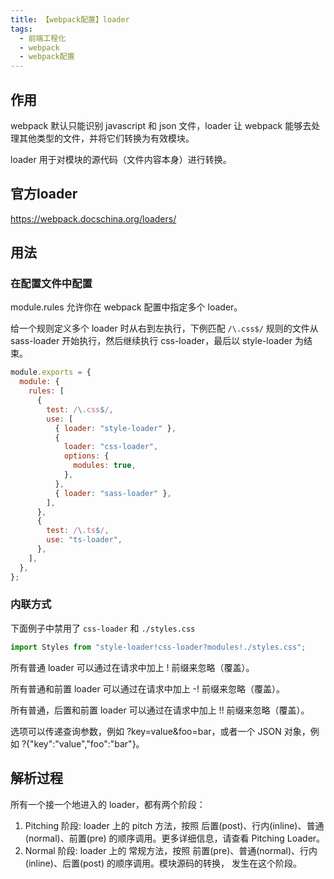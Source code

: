 ```yaml
---
title: 【webpack配置】loader
tags:
  - 前端工程化
  - webpack
  - webpack配置
---
```


## 作用

webpack 默认只能识别 javascript 和 json 文件，loader 让 webpack 能够去处理其他类型的文件，并将它们转换为有效模块。

loader 用于对模块的源代码（文件内容本身）进行转换。

## 官方loader
https://webpack.docschina.org/loaders/


## 用法

### 在配置文件中配置

module.rules 允许你在 webpack 配置中指定多个 loader。

给一个规则定义多个 loader 时从右到左执行，下例匹配 `/\.css$/` 规则的文件从 sass-loader 开始执行，然后继续执行 css-loader，最后以 style-loader 为结束。

```js
module.exports = {
  module: {
    rules: [
      {
        test: /\.css$/,
        use: [
          { loader: "style-loader" },
          {
            loader: "css-loader",
            options: {
              modules: true,
            },
          },
          { loader: "sass-loader" },
        ],
      },
      {
        test: /\.ts$/,
        use: "ts-loader",
      },
    ],
  },
};
```

### 内联方式

下面例子中禁用了 `css-loader` 和 `./styles.css`

```js
import Styles from "style-loader!css-loader?modules!./styles.css";
```

所有普通 loader 可以通过在请求中加上 ! 前缀来忽略（覆盖）。

所有普通和前置 loader 可以通过在请求中加上 -! 前缀来忽略（覆盖）。

所有普通，后置和前置 loader 可以通过在请求中加上 !! 前缀来忽略（覆盖）。


选项可以传递查询参数，例如 ?key=value&foo=bar，或者一个 JSON 对象，例如 ?{"key":"value","foo":"bar"}。

## 解析过程

所有一个接一个地进入的 loader，都有两个阶段：

1. Pitching 阶段: loader 上的 pitch 方法，按照 后置(post)、行内(inline)、普通(normal)、前置(pre) 的顺序调用。更多详细信息，请查看 Pitching Loader。
2. Normal 阶段: loader 上的 常规方法，按照 前置(pre)、普通(normal)、行内(inline)、后置(post) 的顺序调用。模块源码的转换， 发生在这个阶段。

